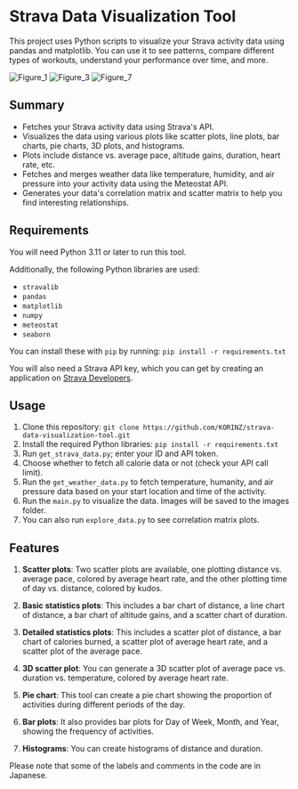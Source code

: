 # Strava Data Visualization Tool

This project uses Python scripts to visualize your Strava activity data using pandas and matplotlib. You can use it to see patterns, compare different types of workouts, understand your performance over time, and more.

![Figure_1](https://github.com/KORINZ/strava-data-visualization-tool/assets/111611023/2d78093d-4e38-4503-b0ad-ebb90fa6b914)
![Figure_3](https://github.com/KORINZ/strava-data-visualization-tool/assets/111611023/074572c5-cbfd-41c5-9487-d64e56bbce4d)
![Figure_7](https://github.com/KORINZ/strava-data-visualization-tool/assets/111611023/cdb6cd18-1f86-4b54-8ed6-37631112024c)


## Summary

* Fetches your Strava activity data using Strava's API.
* Visualizes the data using various plots like scatter plots, line plots, bar charts, pie charts, 3D plots, and histograms.
* Plots include distance vs. average pace, altitude gains, duration, heart rate, etc.
* Fetches and merges weather data like temperature, humidity, and air pressure into your activity data using the Meteostat API.
* Generates your data's correlation matrix and scatter matrix to help you find interesting relationships.

## Requirements

You will need Python 3.11 or later to run this tool.

Additionally, the following Python libraries are used:

* `stravalib`
* `pandas`
* `matplotlib`
* `numpy`
* `meteostat`
* `seaborn`

You can install these with `pip` by running: `pip install -r requirements.txt`

You will also need a Strava API key, which you can get by creating an application on [Strava Developers](https://developers.strava.com/).

## Usage

1. Clone this repository: `git clone https://github.com/KORINZ/strava-data-visualization-tool.git`
2. Install the required Python libraries: `pip install -r requirements.txt`
3. Run `get_strava_data.py`; enter your ID and API token.
4. Choose whether to fetch all calorie data or not (check your API call limit).
5. Run the `get_weather_data.py` to fetch temperature, humanity, and air pressure data based on your start location and time of the activity.
6. Run the `main.py` to visualize the data. Images will be saved to the images folder.
7. You can also run `explore_data.py` to see correlation matrix plots.

## Features

1. **Scatter plots**: Two scatter plots are available, one plotting distance vs. average pace, colored by average heart rate, and the other plotting time of day vs. distance, colored by kudos.

2. **Basic statistics plots**: This includes a bar chart of distance, a line chart of distance, a bar chart of altitude gains, and a scatter chart of duration.

3. **Detailed statistics plots**: This includes a scatter plot of distance, a bar chart of calories burned, a scatter plot of average heart rate, and a scatter plot of the average pace. 

4. **3D scatter plot**: You can generate a 3D scatter plot of average pace vs. duration vs. temperature, colored by average heart rate.

5. **Pie chart**: This tool can create a pie chart showing the proportion of activities during different periods of the day.

6. **Bar plots**: It also provides bar plots for Day of Week, Month, and Year, showing the frequency of activities.

7. **Histograms**: You can create histograms of distance and duration.

Please note that some of the labels and comments in the code are in Japanese.
